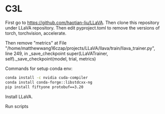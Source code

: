 # C3L

First go to https://github.com/haotian-liu/LLaVA.
Then clone this repository under LLaVA repository.
Then edit pyproject.toml to remove the versions of torch, torchvision, accelerate.

Then remove "metrics" at File "/home/matthewwang16czap/projects/LLaVA/llava/train/llava_trainer.py", line 249, in _save_checkpoint
super(LLaVATrainer, self)._save_checkpoint(model, trial, metrics)

Commands for setup conda env:

```bash
conda install -c nvidia cuda-compiler
conda install conda-forge::libstdcxx-ng
pip install fiftyone protobuf==3.20
```

Install LLaVA.

Run scripts
